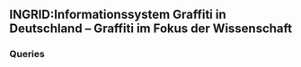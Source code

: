 ## INGRID:Informationssystem Graffiti in Deutschland – Graffiti im Fokus der Wissenschaft
### Queries
